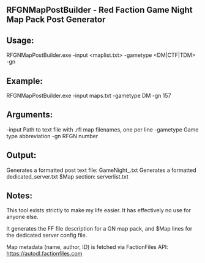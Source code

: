 RFGNMapPostBuilder - Red Faction Game Night Map Pack Post Generator
------

Usage:
------
  RFGNMapPostBuilder.exe -input <maplist.txt> -gametype <DM|CTF|TDM> -gn <event number>

Example:
------
  RFGNMapPostBuilder.exe -input maps.txt -gametype DM -gn 157

Arguments:
------
  -input     Path to text file with .rfl map filenames, one per line
  -gametype  Game type abbreviation
  -gn        RFGN number

Output:
------
  Generates a formatted post text file: GameNight<GN>_<GAMETYPE>.txt
  Generates a formatted dedicated_server.txt $Map section: serverlist.txt

Notes:
------
  This tool exists strictly to make my life easier. It has effectively no use for anyone else.
  
  It generates the FF file description for a GN map pack, and $Map lines for the dedicated server config file.
  
  Map metadata (name, author, ID) is fetched via FactionFiles API: https://autodl.factionfiles.com